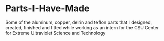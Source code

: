 # Parts-I-Have-Made
Some of the aluminum, copper, delrin and teflon parts that I designed, created, finished and fitted while working as an intern for the CSU Center for Extreme Ultraviolet Science and Technology
